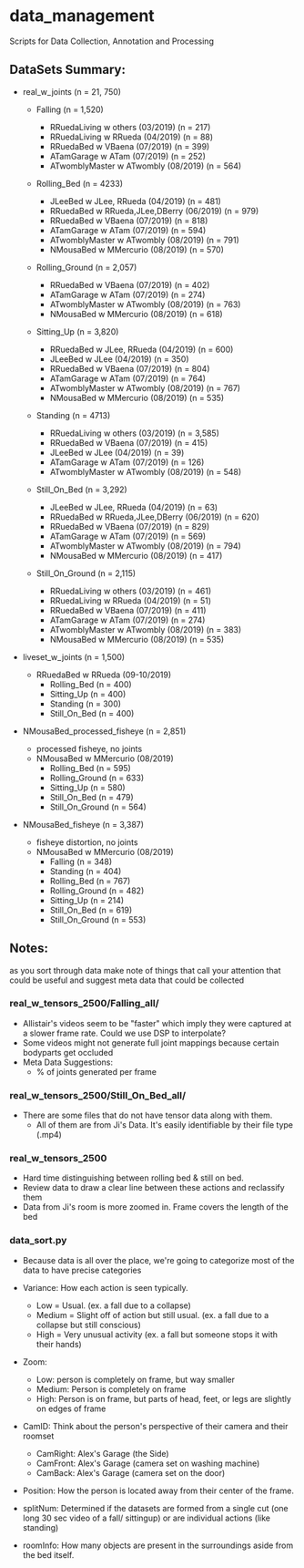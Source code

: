 # data_management
Scripts for Data Collection, Annotation and Processing

## DataSets Summary:
* real_w_joints (n = 21, 750)
    * Falling (n = 1,520)
        * RRuedaLiving w others (03/2019)       (n = 217)
        * RRuedaLiving w RRueda (04/2019)       (n = 88)
        * RRuedaBed w VBaena (07/2019)          (n = 399)
        * ATamGarage w ATam (07/2019)           (n = 252)
        * ATwomblyMaster w ATwombly (08/2019)   (n = 564)
        
    * Rolling_Bed (n = 4233)
        * JLeeBed w JLee, RRueda (04/2019)          (n = 481) 
        * RRuedaBed w RRueda,JLee,DBerry (06/2019)  (n = 979)
        * RRuedaBed w VBaena (07/2019)              (n = 818)
        * ATamGarage w ATam (07/2019)               (n = 594)
        * ATwomblyMaster w ATwombly (08/2019)       (n = 791)
        * NMousaBed w MMercurio (08/2019)           (n = 570)
        
    * Rolling_Ground (n = 2,057)
        * RRuedaBed w VBaena (07/2019)          (n = 402)
        * ATamGarage w ATam (07/2019)           (n = 274)
        * ATwomblyMaster w ATwombly (08/2019)   (n = 763)
        * NMousaBed w MMercurio (08/2019)       (n = 618)
        
    * Sitting_Up (n = 3,820)
        * RRuedaBed w JLee, RRueda (04/2019)     (n = 600)
        * JLeeBed w JLee (04/2019)                (n = 350)
        * RRuedaBed w VBaena (07/2019)          (n = 804)
        * ATamGarage w ATam (07/2019)           (n = 764)
        * ATwomblyMaster w ATwombly (08/2019)   (n = 767)
        * NMousaBed w MMercurio (08/2019)       (n = 535)

    * Standing (n = 4713)
        * RRuedaLiving w others (03/2019)       (n = 3,585)
        * RRuedaBed w VBaena (07/2019)          (n = 415)
        * JLeeBed w JLee (04/2019)              (n = 39)
        * ATamGarage w ATam (07/2019)           (n = 126)
        * ATwomblyMaster w ATwombly (08/2019)   (n = 548)
        
    * Still_On_Bed (n = 3,292)
        * JLeeBed w JLee, RRueda (04/2019)          (n = 63)
        * RRuedaBed w RRueda,JLee,DBerry (06/2019)  (n = 620)
        * RRuedaBed w VBaena (07/2019)              (n = 829)
        * ATamGarage w ATam (07/2019)               (n = 569)
        * ATwomblyMaster w ATwombly (08/2019)       (n = 794)
        * NMousaBed w MMercurio (08/2019)           (n = 417)

    * Still_On_Ground (n = 2,115)
        * RRuedaLiving w others (03/2019)           (n = 461)
        * RRuedaLiving w RRueda (04/2019)           (n = 51)
        * RRuedaBed w VBaena (07/2019)              (n = 411)
        * ATamGarage w ATam (07/2019)               (n = 274)
        * ATwomblyMaster w ATwombly (08/2019)       (n = 383)
        * NMousaBed w MMercurio (08/2019)           (n = 535)
        
* liveset_w_joints (n = 1,500)
    * RRuedaBed w RRueda (09-10/2019) 
        * Rolling_Bed   (n = 400)
        * Sitting_Up    (n = 400)
        * Standing      (n = 300)
        * Still_On_Bed  (n = 400)
        
* NMousaBed_processed_fisheye (n = 2,851)
    * processed fisheye, no joints
    * NMousaBed w MMercurio (08/2019) 
        * Rolling_Bed       (n = 595)
        * Rolling_Ground    (n = 633)
        * Sitting_Up        (n = 580)
        * Still_On_Bed      (n = 479)
        * Still_On_Ground   (n = 564)
* NMousaBed_fisheye (n = 3,387)
    * fisheye distortion, no joints
    * NMousaBed w MMercurio (08/2019) 
        * Falling           (n = 348)
        * Standing          (n = 404)
        * Rolling_Bed       (n = 767)
        * Rolling_Ground    (n = 482)
        * Sitting_Up        (n = 214)
        * Still_On_Bed      (n = 619)
        * Still_On_Ground   (n = 553)

## Notes:
as you sort through data make note of things that call your attention that could be useful and suggest meta data that could be collected

### real_w_tensors_2500/Falling_all/
* Allistair's videos seem to be "faster" which imply they were captured at a slower frame rate. Could we use DSP to      interpolate?
* Some videos might not generate full joint mappings because certain bodyparts get occluded
* Meta Data Suggestions:
    * % of joints generated per frame 

### real_w_tensors_2500/Still_On_Bed_all/
* There are some files that do not have tensor data along with them.
   * All of them are from Ji's Data. It's easily identifiable by their file type (.mp4)
 
### real_w_tensors_2500
* Hard time distinguishing between rolling bed & still on bed. 
* Review data to draw a clear line between these actions and reclassify them
* Data from Ji's room is more zoomed in. Frame covers the length of the bed

### data_sort.py
* Because data is all over the place, we're going to categorize most of the data to have precise categories
* Variance: How each action is seen typically. 
   * Low = Usual. (ex. a fall due to a collapse)
   * Medium = Slight off of action but still usual. (ex. a fall due to a collapse but still conscious)
   * High = Very unusual activity (ex. a fall but someone stops it with their hands)
* Zoom: 
   * Low: person is completely on frame, but way smaller
   * Medium: Person is completely on frame
   * High: Person is on frame, but parts of head, feet, or legs are slightly on edges of frame
* CamID: Think about the person's perspective of their camera and their roomset
   * CamRight: Alex's Garage (the Side)
   * CamFront: Alex's Garage (camera set on washing machine)
   * CamBack: Alex's Garage (camera set on the door)
  
* Position: How the person is located away from their center of the frame.

* splitNum: Determined if the datasets are formed from a single cut (one long 30 sec video of a fall/ sittingup) or are individual actions (like standing)
* roomInfo: How many objects are present in the surroundings aside from the bed itself.
